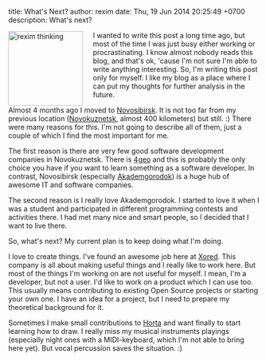 title: What's Next?
author: rexim
date: Thu, 19 Jun 2014 20:25:49 +0700
description: What's next?

<!-- OMG, markdown sucks! -->
<img src="/images/rexim-thinking.png"
     style="float: left; width: 150px; margin-right: 20px;"
     alt="rexim thinking" />

I wanted to write this post a long time ago, but most of the time I
was just busy either working or procrastinating. I know almost nobody
reads this blog, and that's ok, 'cause I'm not sure I'm able to write
anything interesting. So, I'm writing this post only for myself. I
like my blog as a place where I can put my thoughts for further
analysis in the future.

Almost 4 months ago I moved to
[Novosibirsk](http://en.wikipedia.org/wiki/Novosibirsk). It is not too
far from my previous location
([Novokuznetsk](http://en.wikipedia.org/wiki/Novokuznetsk), almost 400
kilometers) but still. :) There were many reasons for this. I'm not
going to describe all of them, just a couple of which I find the most
important for me.

The first reason is there are very few good software development
companies in Novokuznetsk. There is [4geo](http://4geo.ru) and this is
probably the only choice you have if you want to learn something as a
software developer. In contrast, Novosibirsk (especially
[Akademgorodok](http://en.wikipedia.org/wiki/Akademgorodok)) is a huge
hub of awesome IT and software companies.

The second reason is I really love Akademgorodok. I started to love it
when I was a student and participated in different programming
contests and activities there. I had met many nice and smart people,
so I decided that I want to live there.

So, what's next? My current plan is to keep doing what I'm doing.

I love to create things. I've found an awesome job here at
[Xored](http://xored.com/). This company is all about making useful
things and I really like to work here. But most of the things I'm
working on are not useful for myself. I mean, I'm a developer, but not
a user. I'd like to work on a product which I can use too. This
usually means contributing to existing Open Source projects or
starting your own one. I have an idea for a project, but I need to
prepare my theoretical background for it.

Sometimes I make small contributions to
[Horta](https://github.com/codingteam/horta-hell/) and want finally to
start learning how to draw. I really miss my musical instruments
playings (especially night ones with a MIDI-keyboard, which I'm not
able to bring here yet). But vocal percussion saves the situation. :)
